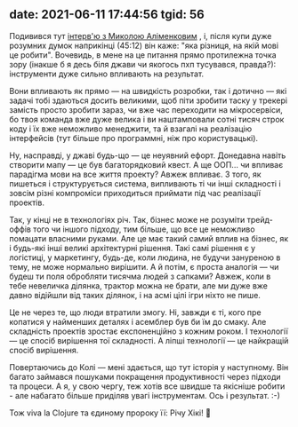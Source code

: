 date: 2021-06-11 17:44:56
tgid: 56
----

Подивився тут [інтерв'ю з Миколою Аліменковим](https://www.youtube.com/watch?v=07Ot7AqjF20)
, і, після купи дуже розумних думок наприкінці (45:12) він каже: "яка різниця, на якій мові це робити". Вочевидь, в мене на це питання прямо протилежна точка зору (інакше б я десь біля джави чи якогось пхп тусувався, правда?): інструменти дуже сильно впливають на результат. 

Вони впливають як прямо — на швидкість розробки, так і дотично — які задачі тобі здаються досить великими, щоб піти зробити таску у трекері замість просто зробити зараз, чи вже час переходити на мікросервіси, бо твоя команда вже дуже велика і ви наштамповали сотні тисяч строк коду і їх вже неможливо менеджити, та й взагалі на реалізацію інтерфейсів (тут більше про программні, ніж про користувацькі).

Ну, насправді, у джаві будь-що — це неуявний ефорт. Донедавна навіть створити мапу — це був багаторядковий квест. А ще ООП... чи впливає парадігма мови на все життя проекту? Авжеж впливає. З того, як пишеться і структурується система, випливають ті чи інші складності і зовсім різні компроміси приходиться приймати під час реалізації проектів.

Так, у кінці не в технологіях річ. Так, бізнес може не розуміти трейд-оффів того чи іншого підходу, тим більше, що все це неможливо помацати власними руками. Але це має такий самий вплив на бізнес, як і будь-які інші великі архітектурні рішення. Такі самі рішення є у логістиці, у маркетингу, будь-де, коли людина, не будучи зануреною в тему, не може нормально вирішити. А й потім, є проста аналогія — чи будеш ти поля обробляти тисячма людей з сапками? Авжеж, коли в тебе невеличка ділянка, трактор можна не брати, але ми дуже вже давно відійшли від таких ділянок, і на асмі цілі ігри ніхто не пише.

Це не через те, що люди втратили змогу. Ні, завжди є ті, кого пре копатися у найменших деталях і асемблер був би їм до смаку. Але складність проектів зростає експоненційно з кожним роком. І технології — це спосіб вирішення тої складності. А ліпші технології — це найкращій спосіб вирішення.

Повертаючись до Колі — мені здається, що тут історія у наступному. Він багато займався пошуками покращення продуктивності через підходи та процеси. А я, у свою чергу, теж хотів все швидше та якісніше робити - але набагато більше приділяв увагі інструментам. Ось і результат. :-)

Тож viva la Clojure та єдиному пророку її: Річу Хікі! 🤣